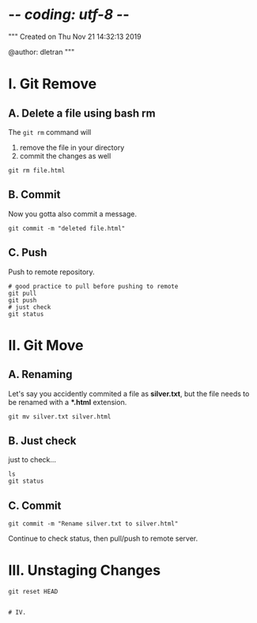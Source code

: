 # -*- coding: utf-8 -*-
"""
Created on Thu Nov 21 14:32:13 2019

@author: dletran
"""

# I. Git Remove
## A. Delete a file using bash rm

The ```git rm``` command will
1. remove the file in your directory
2. commit the changes as well

```{bash}
git rm file.html
```
## B. Commit
Now you gotta also commit a message.

```{bash}
git commit -m "deleted file.html"
```
## C. Push
Push to remote repository.

```{bash}
# good practice to pull before pushing to remote
git pull
git push
# just check 
git status
```

# II. Git Move
## A. Renaming

Let's say you accidently commited a file as **silver.txt**,
but the file needs to be renamed with a **\*.html** extension.

```{bash}
git mv silver.txt silver.html
```
## B. Just check
just to check...
```{bash}
ls
git status
```

## C. Commit
```{bash}
git commit -m "Rename silver.txt to silver.html"
```
Continue to check status, then pull/push to remote server.

# III. Unstaging Changes
```{bash}
git reset HEAD


# IV. 